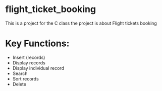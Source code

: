 # flight_ticket_booking
This is a project for the  C class the project is about Flight tickets booking

# Key Functions:
- Insert (records)
- Display records
- Display individual record
- Search
- Sort records
- Delete
